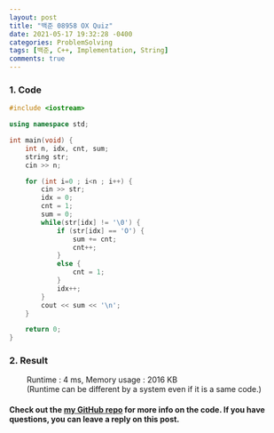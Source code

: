 ```yaml
---
layout: post
title: "백준 08958 OX Quiz"
date: 2021-05-17 19:32:28 -0400
categories: ProblemSolving
tags: [백준, C++, Implementation, String]
comments: true
---
```


### 1. Code
```cpp
#include <iostream>

using namespace std;

int main(void) {
    int n, idx, cnt, sum;
    string str;
    cin >> n;

    for (int i=0 ; i<n ; i++) {
        cin >> str;
        idx = 0;
        cnt = 1;
        sum = 0;
        while(str[idx] != '\0') {
            if (str[idx] == 'O') {
                sum += cnt;
                cnt++;
            }
            else {
                cnt = 1;
            }
            idx++;
        }
        cout << sum << '\n';
    }

    return 0;
}
```

### 2. Result
&nbsp;&nbsp;&nbsp;&nbsp;&nbsp;&nbsp;&nbsp;&nbsp;Runtime : 4 ms, Memory usage : 2016 KB  
&nbsp;&nbsp;&nbsp;&nbsp;&nbsp;&nbsp;&nbsp;&nbsp;(Runtime can be different by a system even if it is a same code.)

#### Check out the [my GitHub repo][hyuk-gh] for more info on the code. If you have questions, you can leave a reply on this post.
[hyuk-gh]: https://github.com/dlgur1994/StudyAlgorithms

